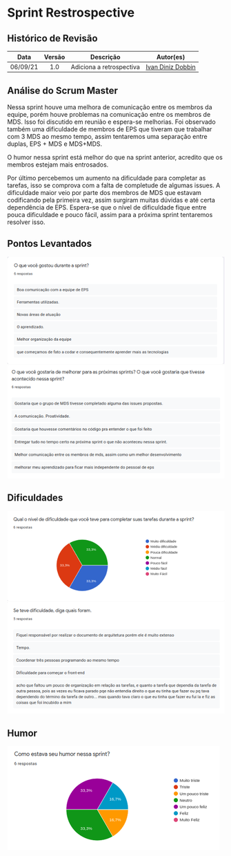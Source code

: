 # Sprint Restrospective

## Histórico de Revisão
| Data | Versão | Descrição | Autor(es)|
|:----:|:------:|:---------:|:--------:|
| 06/09/21 | 1.0 | Adiciona a retrospectiva | [Ivan Diniz Dobbin](https://github.com/darmsDD)|

## Análise do Scrum Master

Nessa sprint houve uma melhora de comunicação entre os membros da equipe, porém houve problemas
na comunicação entre os membros de MDS. Isso foi discutido em reunião e espera-se melhorias. Foi observado também uma dificuldade de membros de EPS que tiveram que trabalhar com 3 MDS ao mesmo tempo, assim tentaremos uma separação entre duplas, EPS + MDS e MDS+MDS.

O humor nessa sprint está melhor do que na sprint anterior, acredito que os membros estejam mais entrosados.

Por último percebemos um aumento na dificuldade para completar as tarefas, isso se comprova com a falta de completude de algumas issues. A dificuldade maior veio por parte dos membros de MDS que estavam codificando pela primeira vez, assim surgiram muitas dúvidas e até certa dependência de EPS. Espera-se que o nível de dificuldade fique entre pouca dificuldade e pouco fácil, assim para a próxima sprint tentaremos resolver isso.


## Pontos Levantados
[![](oq_Gostou.png)](oq_Gostou.png)
[![](oq_Melhorar.png)](oq_Melhorar.png)

## Dificuldades
[![](graficoDificuldade.png)](graficoDificuldade.png)
[![](qualDificuldade.png)](qualDificuldade.png)

## Humor
[![](graficoHumor.png)](graficoHumor.png)




